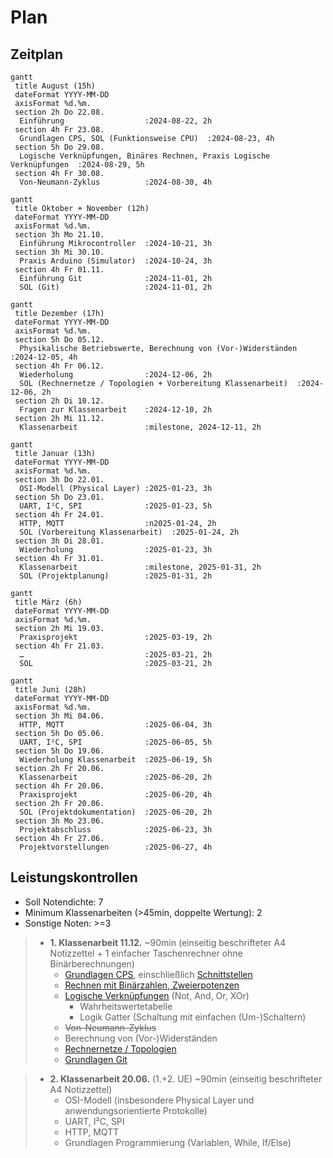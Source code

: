 # Plan

## Zeitplan

```mermaid
gantt
 title August (15h)
 dateFormat YYYY-MM-DD
 axisFormat %d.%m.
 section 2h Do 22.08.
  Einführung                  :2024-08-22, 2h
 section 4h Fr 23.08.
  Grundlagen CPS, SOL (Funktionsweise CPU)  :2024-08-23, 4h
 section 5h Do 29.08.
  Logische Verknüpfungen, Binäres Rechnen, Praxis Logische Verknüpfungen  :2024-08-29, 5h
 section 4h Fr 30.08.
  Von-Neumann-Zyklus          :2024-08-30, 4h
```
```mermaid
gantt
 title Oktober + November (12h)
 dateFormat YYYY-MM-DD
 axisFormat %d.%m.
 section 3h Mo 21.10.
  Einführung Mikrocontroller  :2024-10-21, 3h
 section 3h Mi 30.10.
  Praxis Arduino (Simulator)  :2024-10-24, 3h
 section 4h Fr 01.11.
  Einführung Git              :2024-11-01, 2h
  SOL (Git)                   :2024-11-01, 2h
```
```mermaid
gantt
 title Dezember (17h)
 dateFormat YYYY-MM-DD
 axisFormat %d.%m.
 section 5h Do 05.12.
  Physikalische Betriebswerte, Berechnung von (Vor-)Widerständen  :2024-12-05, 4h
 section 4h Fr 06.12.
  Wiederholung                :2024-12-06, 2h
  SOL (Rechnernetze / Topologien + Vorbereitung Klassenarbeit)  :2024-12-06, 2h
 section 2h Di 10.12.
  Fragen zur Klassenarbeit    :2024-12-10, 2h
 section 2h Mi 11.12.
  Klassenarbeit               :milestone, 2024-12-11, 2h
```
```mermaid
gantt
 title Januar (13h)
 dateFormat YYYY-MM-DD
 axisFormat %d.%m.
 section 3h Do 22.01.
  OSI-Modell (Physical Layer) :2025-01-23, 3h
 section 5h Do 23.01.
  UART, I²C, SPI              :2025-01-23, 5h
 section 4h Fr 24.01.
  HTTP, MQTT                  :n2025-01-24, 2h
  SOL (Vorbereitung Klassenarbeit)  :2025-01-24, 2h
 section 3h Di 28.01.
  Wiederholung                :2025-01-23, 3h
 section 4h Fr 31.01.
  Klassenarbeit               :milestone, 2025-01-31, 2h
  SOL (Projektplanung)        :2025-01-31, 2h
```
```mermaid
gantt
 title März (6h)
 dateFormat YYYY-MM-DD
 axisFormat %d.%m.
 section 2h Mi 19.03.
  Praxisprojekt               :2025-03-19, 2h
 section 4h Fr 21.03.
  …                           :2025-03-21, 2h
  SOL                         :2025-03-21, 2h
```
```mermaid
gantt
 title Juni (28h)
 dateFormat YYYY-MM-DD
 axisFormat %d.%m.
 section 3h Mi 04.06.
  HTTP, MQTT                  :2025-06-04, 3h
 section 5h Do 05.06.
  UART, I²C, SPI              :2025-06-05, 5h
 section 5h Do 19.06.
  Wiederholung Klassenarbeit  :2025-06-19, 5h
 section 2h Fr 20.06.
  Klassenarbeit               :2025-06-20, 2h
 section 4h Fr 20.06.
  Praxisprojekt               :2025-06-20, 4h
 section 2h Fr 20.06.
  SOL (Projektdokumentation)  :2025-06-20, 2h
 section 3h Mo 23.06.
  Projektabschluss            :2025-06-23, 3h
 section 4h Fr 27.06.
  Projektvorstellungen        :2025-06-27, 4h
```

## Leistungskontrollen

* Soll Notendichte: 7 
* Minimum Klassenarbeiten (>45min, doppelte Wertung): 2
* Sonstige Noten: >=3

> * **1. Klassenarbeit 11.12.** ~90min (einseitig beschrifteter A4 Notizzettel + 1 einfacher Taschenrechner ohne Binärberechnungen)
>   * [Grundlagen CPS](grundlagen.md), einschließlich [Schnittstellen](schnittstellen.md)
>   * [Rechnen mit Binärzahlen, Zweierpotenzen](binary.md)
>   * [Logische Verknüpfungen](./prozessor.md#Logikgatter) (Not, And, Or, XOr)
>     * Wahrheitswertetabelle
>     * Logik Gatter (Schaltung mit einfachen (Um-)Schaltern)
>   * ~~Von-Neumann-Zyklus~~
>   * Berechnung von (Vor-)Widerständen
>   * [Rechnernetze / Topologien](rechnernetze.md)
>   * [Grundlagen Git](./git.md)

> * **2. Klassenarbeit 20.06.** (1.+2. UE) ~90min (einseitig beschrifteter A4 Notizzettel)
>   * OSI-Modell (insbesondere Physical Layer und anwendungsorientierte Protokolle)
>   * UART, I²C, SPI
>   * HTTP, MQTT
>   * Grundlagen Programmierung (Variablen, While, If/Else)
